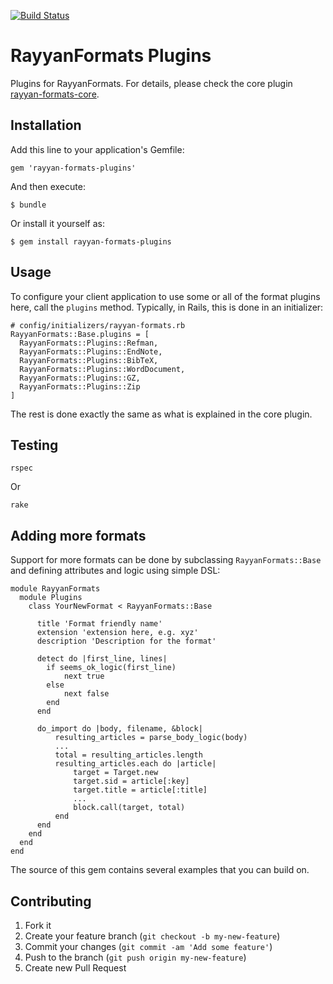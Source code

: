 [![Build Status](https://travis-ci.org/rayyanqcri/rayyan-formats-plugins.svg?branch=master)](https://travis-ci.org/rayyanqcri/rayyan-formats-plugins)

# RayyanFormats Plugins

Plugins for RayyanFormats. For details, please check the core plugin [rayyan-formats-core](https://github.com/rayyanqcri/rayyan-formats-core).

## Installation

Add this line to your application's Gemfile:

    gem 'rayyan-formats-plugins'

And then execute:

    $ bundle

Or install it yourself as:

    $ gem install rayyan-formats-plugins

## Usage

To configure your client application to use some or all of the format plugins here, call the `plugins` method. Typically, in Rails, this is done in an initializer:

    # config/initializers/rayyan-formats.rb
    RayyanFormats::Base.plugins = [
      RayyanFormats::Plugins::Refman,
      RayyanFormats::Plugins::EndNote,
      RayyanFormats::Plugins::BibTeX,
      RayyanFormats::Plugins::WordDocument,
      RayyanFormats::Plugins::GZ,
      RayyanFormats::Plugins::Zip
    ]

The rest is done exactly the same as what is explained in the core plugin.

## Testing

    rspec

Or

    rake

## Adding more formats

Support for more formats can be done by subclassing `RayyanFormats::Base` and defining attributes and logic using simple DSL:

    module RayyanFormats
      module Plugins
        class YourNewFormat < RayyanFormats::Base

          title 'Format friendly name'
          extension 'extension here, e.g. xyz'
          description 'Description for the format'

          detect do |first_line, lines|
            if seems_ok_logic(first_line)
                next true
            else
                next false
            end
          end

          do_import do |body, filename, &block|
              resulting_articles = parse_body_logic(body)
              ...
              total = resulting_articles.length
              resulting_articles.each do |article|
                  target = Target.new
                  target.sid = article[:key]
                  target.title = article[:title]
                  ...
                  block.call(target, total)
              end
          end
        end
      end
    end

The source of this gem contains several examples that you can build on.

## Contributing

1. Fork it
2. Create your feature branch (`git checkout -b my-new-feature`)
3. Commit your changes (`git commit -am 'Add some feature'`)
4. Push to the branch (`git push origin my-new-feature`)
5. Create new Pull Request
